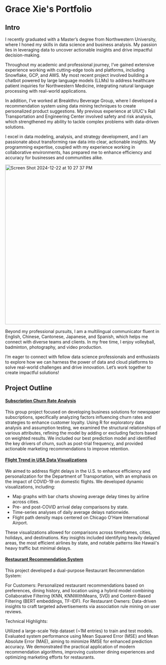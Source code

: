 # Grace Xie's Portfolio


## **Intro**

I recently graduated with a Master’s degree from Northwestern University, where I honed my skills in data science and business analysis. My passion lies in leveraging data to uncover actionable insights and drive impactful decision-making.

Throughout my academic and professional journey, I’ve gained extensive experience working with cutting-edge tools and platforms, including Snowflake, GCP, and AWS. My most recent project involved building a chatbot powered by large language models (LLMs) to address healthcare patient inquiries for Northwestern Medicine, integrating natural language processing with real-world applications.

In addition, I’ve worked at Breakthru Beverage Group, where I developed a recommendation system using data mining techniques to create personalized product suggestions. My previous experience at UIUC's Rail Transportation and Engineering Center involved safety and risk analysis, which strengthened my ability to tackle complex problems with data-driven solutions.

I excel in data modeling, analysis, and strategy development, and I am passionate about transforming raw data into clear, actionable insights. My programming expertise, coupled with my experience working in collaborative environments, has prepared me to enhance efficiency and accuracy for businesses and communities alike.

<img width="516" alt="Screen Shot 2024-12-22 at 10 27 37 PM" src="https://github.com/user-attachments/assets/ee7dc9c5-37c0-4ad6-a384-ab249eafbbb2" />


Beyond my professional pursuits, I am a multilingual communicator fluent in English, Chinese, Cantonese, Japanese, and Spanish, which helps me connect with diverse teams and clients. In my free time, I enjoy volleyball, badminton, photography, and video production.

I’m eager to connect with fellow data science professionals and enthusiasts to explore how we can harness the power of data and cloud platforms to solve real-world challenges and drive innovation. Let’s work together to create impactful solutions!


## Project Outline

#### [Subscription Churn Rate Analysis](https://github.com/GraceXiey/portfolio/tree/main/Subscription-Churn-Rate-Analysis) 

This group project focused on developing business solutions for newspaper subscriptions, specifically analyzing factors influencing churn rates and strategies to enhance customer loyalty. Using R for exploratory data analysis and assumption testing, we examined the structural relationships of various attributes, refining the model by adding or excluding factors based on weighted results. We included our best prediction model and identified the key drivers of churn, such as post-trial frequency, and provided actionable marketing recommendations to improve retention.

#### [Flight Trend in USA Data Visualizations](https://github.com/GraceXiey/portfolio/tree/main/Tableau-Flight-Trend-Analysis)

We aimed to address flight delays in the U.S. to enhance efficiency and personalization for the Department of Transportation, with an emphasis on the impact of COVID-19 on domestic flights. We developed dynamic visualizations, including:

- Map graphs with bar charts showing average delay times by airline across cities.
- Pre- and post-COVID arrival delay comparisons by state.
- Time-series analyses of daily average delays nationwide.
- Flight path density maps centered on Chicago O'Hare International Airport.
  
These visualizations allowed for comparisons across timeframes, cities, holidays, and destinations. Key insights included identifying heavily delayed areas, the most efficient airlines by state, and notable patterns like Hawaii's heavy traffic but minimal delays.

#### [Restaurant Recommendation System](https://github.com/GraceXiey/portfolio/tree/main/Yelp-Restaurant-Recomendation-System)

This project developed a dual-purpose Restaurant Recommendation System:

For Customers: Personalized restaurant recommendations based on preferences, dining history, and location using a hybrid model combining Collaborative Filtering (KNN, KNNWithMeans, SVD) and Content-Based Filtering (BERT embeddings, TF-IDF).
For Restaurant Owners: Data-driven insights to craft targeted advertisements via association rule mining on user reviews.

Technical Highlights:

Utilized a large-scale Yelp dataset (~1M entries) to train and test models.
Evaluated system performance using Mean Squared Error (MSE) and Mean Absolute Error (MAE), aiming to minimize RMSE for enhanced prediction accuracy.
We demonstrated the practical application of modern recommendation algorithms, improving customer dining experiences and optimizing marketing efforts for restaurants.

